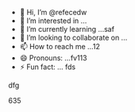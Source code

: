 - 👋 Hi, I’m @refecedw
- 👀 I’m interested in ...
- 🌱 I’m currently learning ...saf
- 💞️ I’m looking to collaborate on ...
- 📫 How to reach me ...12
- 😄 Pronouns: ...fv113
- ⚡ Fun fact: ...
fds
<!---545
refeced/refeced is a ✨ special ✨ repositorasdy because its `README.md` (this file) appears on your GitHub profile.123545
You can click the Preview link to take a look at your changes.
--->dfg
635
